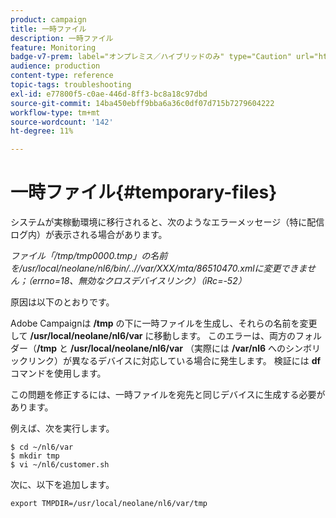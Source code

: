 ```yaml
---
product: campaign
title: 一時ファイル
description: 一時ファイル
feature: Monitoring
badge-v7-prem: label="オンプレミス／ハイブリッドのみ" type="Caution" url="https://experienceleague.adobe.com/docs/campaign-classic/using/installing-campaign-classic/architecture-and-hosting-models/hosting-models-lp/hosting-models.html?lang=ja" tooltip="オンプレミスデプロイメントとハイブリッドデプロイメントにのみ適用されます"
audience: production
content-type: reference
topic-tags: troubleshooting
exl-id: e77800f5-c0ae-446d-8ff3-bc8a18c97dbd
source-git-commit: 14ba450ebff9bba6a36c0df07d715b7279604222
workflow-type: tm+mt
source-wordcount: '142'
ht-degree: 11%

---
```


# 一時ファイル{#temporary-files}



システムが実稼動環境に移行されると、次のようなエラーメッセージ（特に配信ログ内）が表示される場合があります。

*ファイル「/tmp/tmp0000.tmp」の名前を/usr/local/neolane/nl6/bin/..//var/XXX/mta/86510470.xmlに変更できません；（errno=18、無効なクロスデバイスリンク）（iRc=-52）*

原因は以下のとおりです。

Adobe Campaignは **/tmp** の下に一時ファイルを生成し、それらの名前を変更して **/usr/local/neolane/nl6/var** に移動します。 このエラーは、両方のフォルダー（**/tmp** と **/usr/local/neolane/nl6/var** （実際には **/var/nl6** へのシンボリックリンク）が異なるデバイスに対応している場合に発生します。 検証には **df** コマンドを使用します。

この問題を修正するには、一時ファイルを宛先と同じデバイスに生成する必要があります。

例えば、次を実行します。

```
$ cd ~/nl6/var
$ mkdir tmp
$ vi ~/nl6/customer.sh
```

次に、以下を追加します。

```
export TMPDIR=/usr/local/neolane/nl6/var/tmp 
```
